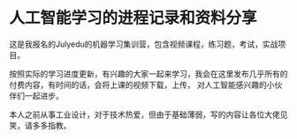 # 人工智能学习的进程记录和资料分享


这是我报名的Julyedu的机器学习集训营，包含视频课程，练习题，考试，实战项目。

按照实际的学习进度更新，有兴趣的大家一起来学习，我会在这里发布几乎所有的付费内容，有时间的话，会将上课的视频下载，上传，
对人工智能感兴趣的小伙伴们一起进步。

本人之前从事工业设计，对于技术热爱，但由于基础薄弱，写的内容让各位大佬见笑，请多多指教。